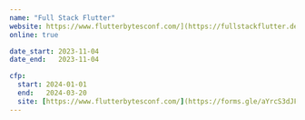 ```yaml
---
name: "Full Stack Flutter"
website: https://www.flutterbytesconf.com/](https://fullstackflutter.dev/
online: true

date_start: 2023-11-04
date_end:   2023-11-04

cfp:
  start: 2024-01-01
  end:   2024-03-20
  site: [https://www.flutterbytesconf.com/](https://forms.gle/aYrcS3dJFZxQW3Eu6)https://forms.gle/aYrcS3dJFZxQW3Eu6
---
```


